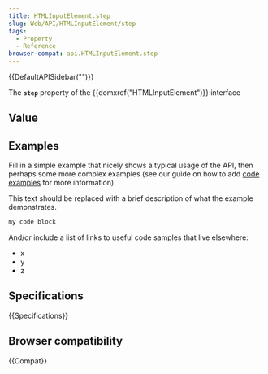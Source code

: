 ```yaml
---
title: HTMLInputElement.step
slug: Web/API/HTMLInputElement/step
tags:
  - Property
  - Reference
browser-compat: api.HTMLInputElement.step
---
```

{{DefaultAPISidebar("")}}

The **`step`** property of the {{domxref("HTMLInputElement")}} interface 

## Value



## Examples

Fill in a simple example that nicely shows a typical usage of the API, then perhaps some more complex examples (see our guide on how to add [code examples](/en-US/docs/MDN/Contribute/Structures/Code_examples) for more information).

This text should be replaced with a brief description of what the example demonstrates.

```js
my code block
```

And/or include a list of links to useful code samples that live elsewhere:

*   x
*   y
*   z

## Specifications

{{Specifications}}

## Browser compatibility

{{Compat}}


